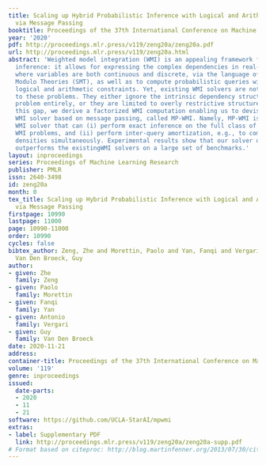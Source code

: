 ```yaml
---
title: Scaling up Hybrid Probabilistic Inference with Logical and Arithmetic Constraints
  via Message Passing
booktitle: Proceedings of the 37th International Conference on Machine Learning
year: '2020'
pdf: http://proceedings.mlr.press/v119/zeng20a/zeng20a.pdf
url: http://proceedings.mlr.press/v119/zeng20a.html
abstract: 'Weighted model integration (WMI) is an appealing framework for probabilistic
  inference: it allows for expressing the complex dependencies in real-world problems,
  where variables are both continuous and discrete, via the language of Satisfiability
  Modulo Theories (SMT), as well as to compute probabilistic queries with complex
  logical and arithmetic constraints. Yet, existing WMI solvers are not ready to scale
  to these problems. They either ignore the intrinsic dependency structure of the
  problem entirely, or they are limited to overly restrictive structures. To narrow
  this gap, we derive a factorized WMI computation enabling us to devise a scalable
  WMI solver based on message passing, called MP-WMI. Namely, MP-WMI is the first
  WMI solver that can (i) perform exact inference on the full class of tree-structured
  WMI problems, and (ii) perform inter-query amortization, e.g., to compute all marginal
  densities simultaneously. Experimental results show that our solver dramatically
  outperforms the existingWMI solvers on a large set of benchmarks.'
layout: inproceedings
series: Proceedings of Machine Learning Research
publisher: PMLR
issn: 2640-3498
id: zeng20a
month: 0
tex_title: Scaling up Hybrid Probabilistic Inference with Logical and Arithmetic Constraints
  via Message Passing
firstpage: 10990
lastpage: 11000
page: 10990-11000
order: 10990
cycles: false
bibtex_author: Zeng, Zhe and Morettin, Paolo and Yan, Fanqi and Vergari, Antonio and
  Van Den Broeck, Guy
author:
- given: Zhe
  family: Zeng
- given: Paolo
  family: Morettin
- given: Fanqi
  family: Yan
- given: Antonio
  family: Vergari
- given: Guy
  family: Van Den Broeck
date: 2020-11-21
address: 
container-title: Proceedings of the 37th International Conference on Machine Learning
volume: '119'
genre: inproceedings
issued:
  date-parts:
  - 2020
  - 11
  - 21
software: https://github.com/UCLA-StarAI/mpwmi
extras:
- label: Supplementary PDF
  link: http://proceedings.mlr.press/v119/zeng20a/zeng20a-supp.pdf
# Format based on citeproc: http://blog.martinfenner.org/2013/07/30/citeproc-yaml-for-bibliographies/
---
```

